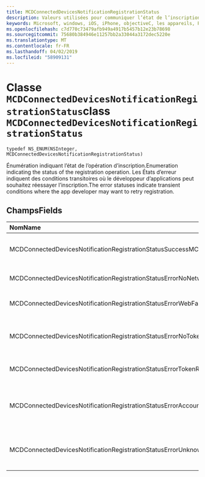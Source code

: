 ```yaml
---
title: MCDConnectedDevicesNotificationRegistrationStatus
description: Valeurs utilisées pour communiquer l’état de l’inscription du cloud.
keywords: Microsoft, windows, iOS, iPhone, objectiveC, les appareils, Project Rome connectés
ms.openlocfilehash: c7d770c73479afb949a4917b5457b12e23b78698
ms.sourcegitcommit: 75680b384946e11257bb2a33044a3172dec5220e
ms.translationtype: MT
ms.contentlocale: fr-FR
ms.lasthandoff: 04/02/2019
ms.locfileid: "58909131"
---
```

# <a name="class-mcdconnecteddevicesnotificationregistrationstatus"></a><span data-ttu-id="b6007-104">Classe `MCDConnectedDevicesNotificationRegistrationStatus`</span><span class="sxs-lookup"><span data-stu-id="b6007-104">class `MCDConnectedDevicesNotificationRegistrationStatus`</span></span> 

```
typedef NS_ENUM(NSInteger, MCDConnectedDevicesNotificationRegistrationStatus)
```  
<span data-ttu-id="b6007-105">Énumération indiquant l’état de l’opération d’inscription.</span><span class="sxs-lookup"><span data-stu-id="b6007-105">Enumeration indicating the status of the registration operation.</span></span>
<span data-ttu-id="b6007-106">Les États d’erreur indiquent des conditions transitoires où le développeur d’applications peut souhaitez réessayer l’inscription.</span><span class="sxs-lookup"><span data-stu-id="b6007-106">The error statuses indicate transient conditions where the app developer may want to retry registration.</span></span>

## <a name="fields"></a><span data-ttu-id="b6007-107">Champs</span><span class="sxs-lookup"><span data-stu-id="b6007-107">Fields</span></span>

| <span data-ttu-id="b6007-108">Nom</span><span class="sxs-lookup"><span data-stu-id="b6007-108">Name</span></span>                              |   <span data-ttu-id="b6007-109">Value</span><span class="sxs-lookup"><span data-stu-id="b6007-109">Value</span></span>     | <span data-ttu-id="b6007-110">Description</span><span class="sxs-lookup"><span data-stu-id="b6007-110">Description</span></span> |
|:----------------------------------|:------|:-------------------------------|
| <span data-ttu-id="b6007-111">MCDConnectedDevicesNotificationRegistrationStatusSuccess</span><span class="sxs-lookup"><span data-stu-id="b6007-111">MCDConnectedDevicesNotificationRegistrationStatusSuccess</span></span> | <span data-ttu-id="b6007-112">0</span><span class="sxs-lookup"><span data-stu-id="b6007-112">0</span></span> | <span data-ttu-id="b6007-113">Opération achevée avec succès.</span><span class="sxs-lookup"><span data-stu-id="b6007-113">Operation completed successfully.</span></span>
| <span data-ttu-id="b6007-114">MCDConnectedDevicesNotificationRegistrationStatusErrorNoNetwork</span><span class="sxs-lookup"><span data-stu-id="b6007-114">MCDConnectedDevicesNotificationRegistrationStatusErrorNoNetwork</span></span> | <span data-ttu-id="b6007-115">1</span><span class="sxs-lookup"><span data-stu-id="b6007-115">1</span></span> | <span data-ttu-id="b6007-116">Réseau n’était pas disponible.</span><span class="sxs-lookup"><span data-stu-id="b6007-116">Network was unavailable.</span></span> |
| <span data-ttu-id="b6007-117">MCDConnectedDevicesNotificationRegistrationStatusErrorWebFailure</span><span class="sxs-lookup"><span data-stu-id="b6007-117">MCDConnectedDevicesNotificationRegistrationStatusErrorWebFailure</span></span> | <span data-ttu-id="b6007-118">2</span><span class="sxs-lookup"><span data-stu-id="b6007-118">2</span></span> | <span data-ttu-id="b6007-119">Échec d’un service web.</span><span class="sxs-lookup"><span data-stu-id="b6007-119">A web service failed.</span></span> |
| <span data-ttu-id="b6007-120">MCDConnectedDevicesNotificationRegistrationStatusErrorNoTokenRequestSubscriber</span><span class="sxs-lookup"><span data-stu-id="b6007-120">MCDConnectedDevicesNotificationRegistrationStatusErrorNoTokenRequestSubscriber</span></span> | <span data-ttu-id="b6007-121">3</span><span class="sxs-lookup"><span data-stu-id="b6007-121">3</span></span> | <span data-ttu-id="b6007-122">Aucun abonné demande de jeton a répondu.</span><span class="sxs-lookup"><span data-stu-id="b6007-122">No token request subscribers responded.</span></span> |
| <span data-ttu-id="b6007-123">MCDConnectedDevicesNotificationRegistrationStatusErrorTokenRequestFailed</span><span class="sxs-lookup"><span data-stu-id="b6007-123">MCDConnectedDevicesNotificationRegistrationStatusErrorTokenRequestFailed</span></span> | <span data-ttu-id="b6007-124">4</span><span class="sxs-lookup"><span data-stu-id="b6007-124">4</span></span> | <span data-ttu-id="b6007-125">Échec de la demande de jeton.</span><span class="sxs-lookup"><span data-stu-id="b6007-125">The token request failed.</span></span> |
| <span data-ttu-id="b6007-126">MCDConnectedDevicesNotificationRegistrationStatusErrorAccountNotFound</span><span class="sxs-lookup"><span data-stu-id="b6007-126">MCDConnectedDevicesNotificationRegistrationStatusErrorAccountNotFound</span></span> | <span data-ttu-id="b6007-127">5</span><span class="sxs-lookup"><span data-stu-id="b6007-127">5</span></span> | <span data-ttu-id="b6007-128">Impossible de trouver le compte pour inscrire les informations pour.</span><span class="sxs-lookup"><span data-stu-id="b6007-128">Account to register information for was not found.</span></span> |
| <span data-ttu-id="b6007-129">MCDConnectedDevicesNotificationRegistrationStatusErrorUnknown</span><span class="sxs-lookup"><span data-stu-id="b6007-129">MCDConnectedDevicesNotificationRegistrationStatusErrorUnknown</span></span> | <span data-ttu-id="b6007-130">6</span><span class="sxs-lookup"><span data-stu-id="b6007-130">6</span></span> | <span data-ttu-id="b6007-131">Opération a rencontré une erreur inconnue.</span><span class="sxs-lookup"><span data-stu-id="b6007-131">Operation encountered an unknown error.</span></span> |